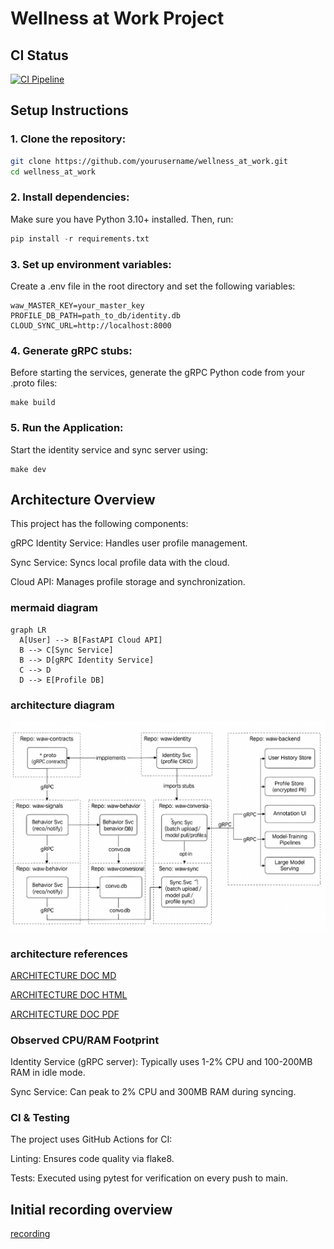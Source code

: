 # Wellness at Work Project

## CI Status
[![CI Pipeline](https://github.com/a1nn1997/waw-testcase-backend/actions/workflows/ci.yml/badge.svg)](https://github.com/a1nn1997/waw-testcase-backend/actions/workflows/ci.yml)

## Setup Instructions

### 1. Clone the repository:
```bash
git clone https://github.com/yourusername/wellness_at_work.git
cd wellness_at_work
```
### 2. Install dependencies:

Make sure you have Python 3.10+ installed. Then, run:

```python
pip install -r requirements.txt
```

### 3. Set up environment variables:
Create a .env file in the root directory and set the following variables:

```.env
waw_MASTER_KEY=your_master_key
PROFILE_DB_PATH=path_to_db/identity.db
CLOUD_SYNC_URL=http://localhost:8000
```

### 4. Generate gRPC stubs:
Before starting the services, generate the gRPC Python code from your .proto files:
```shell
make build
```

### 5. Run the Application:
Start the identity service and sync server using:
```shell
make dev
```

## Architecture Overview

This project has the following components:

gRPC Identity Service: Handles user profile management.

Sync Service: Syncs local profile data with the cloud.

Cloud API: Manages profile storage and synchronization.

### mermaid diagram
```mermaid
graph LR
  A[User] --> B[FastAPI Cloud API]
  B --> C[Sync Service]
  B --> D[gRPC Identity Service]
  C --> D
  D --> E[Profile DB]
```

### architecture diagram
![Updated component diagram](docs/architect_diag.png)

### architecture references

[ARCHITECTURE DOC MD](docs/architecture_docs_updated.md)

[ARCHITECTURE DOC HTML](docs/architecture_docs.html)

[ARCHITECTURE DOC PDF](docs/architecture.docx)

### Observed CPU/RAM Footprint

Identity Service (gRPC server): Typically uses 1-2% CPU and 100-200MB RAM in idle mode.

Sync Service: Can peak to 2% CPU and 300MB RAM during syncing.

### CI & Testing
The project uses GitHub Actions for CI:

Linting: Ensures code quality via flake8.

Tests: Executed using pytest for verification on every push to main.

## Initial recording overview
[recording](docs/screen-capture.webm)
